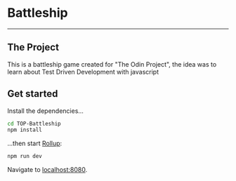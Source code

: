 # Battleship 

---

## The Project
This is a battleship game created for "The Odin Project", the idea was to learn about Test Driven Development with javascript

## Get started

Install the dependencies...

```bash
cd TOP-Battleship 
npm install
```

...then start [Rollup](https://rollupjs.org):

```bash
npm run dev
```

Navigate to [localhost:8080](http://localhost:8080). 
